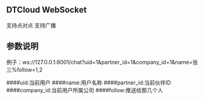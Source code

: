 
DTCloud WebSocket
----

支持点对点
支持广播

参数说明
----
例子：ws://127.0.0.1:8001/chat?uid=1&partner_id=1&company_id=1&name=张三%follow=1,2

####uid:当前用户
####name:用户名称
####partner_id:当前伙伴ID
####company_id:当前用户所属公司
####follow:推送给那几个人
